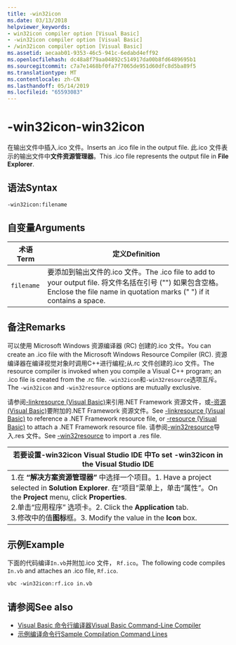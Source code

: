 ```yaml
---
title: -win32icon
ms.date: 03/13/2018
helpviewer_keywords:
- win32icon compiler option [Visual Basic]
- -win32icon compiler option [Visual Basic]
- /win32icon compiler option [Visual Basic]
ms.assetid: aecaab01-9353-46c5-941c-6edabd4eff92
ms.openlocfilehash: dc48a8f79aa04892c514917da00b8fd6489695b1
ms.sourcegitcommit: c7a7e1468bf0fa7f7065de951d60dfc8d5ba89f5
ms.translationtype: MT
ms.contentlocale: zh-CN
ms.lasthandoff: 05/14/2019
ms.locfileid: "65593083"
---
```

# <a name="-win32icon"></a><span data-ttu-id="70221-102">-win32icon</span><span class="sxs-lookup"><span data-stu-id="70221-102">-win32icon</span></span>
<span data-ttu-id="70221-103">在输出文件中插入.ico 文件。</span><span class="sxs-lookup"><span data-stu-id="70221-103">Inserts an .ico file in the output file.</span></span> <span data-ttu-id="70221-104">此.ico 文件表示的输出文件中**文件资源管理器**。</span><span class="sxs-lookup"><span data-stu-id="70221-104">This .ico file represents the output file in **File Explorer**.</span></span>  
  
## <a name="syntax"></a><span data-ttu-id="70221-105">语法</span><span class="sxs-lookup"><span data-stu-id="70221-105">Syntax</span></span>  
  
```  
-win32icon:filename  
```  
  
## <a name="arguments"></a><span data-ttu-id="70221-106">自变量</span><span class="sxs-lookup"><span data-stu-id="70221-106">Arguments</span></span>  
  
|<span data-ttu-id="70221-107">术语</span><span class="sxs-lookup"><span data-stu-id="70221-107">Term</span></span>|<span data-ttu-id="70221-108">定义</span><span class="sxs-lookup"><span data-stu-id="70221-108">Definition</span></span>|  
|---|---|  
|`filename`|<span data-ttu-id="70221-109">要添加到输出文件的.ico 文件。</span><span class="sxs-lookup"><span data-stu-id="70221-109">The .ico file to add to your output file.</span></span> <span data-ttu-id="70221-110">将文件名括在引号 ("") 如果包含空格。</span><span class="sxs-lookup"><span data-stu-id="70221-110">Enclose the file name in quotation marks (" ") if it contains a space.</span></span>|  
  
## <a name="remarks"></a><span data-ttu-id="70221-111">备注</span><span class="sxs-lookup"><span data-stu-id="70221-111">Remarks</span></span>  
 <span data-ttu-id="70221-112">可以使用 Microsoft Windows 资源编译器 (RC) 创建的.ico 文件。</span><span class="sxs-lookup"><span data-stu-id="70221-112">You can create an .ico file with the Microsoft Windows Resource Compiler (RC).</span></span> <span data-ttu-id="70221-113">资源编译器在编译视觉对象时调用C++进行编程;从.rc 文件创建的.ico 文件。</span><span class="sxs-lookup"><span data-stu-id="70221-113">The resource compiler is invoked when you compile a Visual C++ program; an .ico file is created from the .rc file.</span></span> <span data-ttu-id="70221-114">`-win32icon`和`-win32resource`选项互斥。</span><span class="sxs-lookup"><span data-stu-id="70221-114">The `-win32icon` and `-win32resource` options are mutually exclusive.</span></span>  
  
 <span data-ttu-id="70221-115">请参阅[-linkresource (Visual Basic)](../../../visual-basic/reference/command-line-compiler/linkresource.md)来引用.NET Framework 资源文件，或[-资源 (Visual Basic)](../../../visual-basic/reference/command-line-compiler/resource.md)要附加的.NET Framework 资源文件。</span><span class="sxs-lookup"><span data-stu-id="70221-115">See [-linkresource (Visual Basic)](../../../visual-basic/reference/command-line-compiler/linkresource.md) to reference a .NET Framework resource file, or [-resource (Visual Basic)](../../../visual-basic/reference/command-line-compiler/resource.md) to attach a .NET Framework resource file.</span></span> <span data-ttu-id="70221-116">请参阅[-win32resource](../../../visual-basic/reference/command-line-compiler/win32resource.md)导入.res 文件。</span><span class="sxs-lookup"><span data-stu-id="70221-116">See [-win32resource](../../../visual-basic/reference/command-line-compiler/win32resource.md) to import a .res file.</span></span>  
  
|<span data-ttu-id="70221-117">若要设置-win32icon Visual Studio IDE 中</span><span class="sxs-lookup"><span data-stu-id="70221-117">To set -win32icon in the Visual Studio IDE</span></span>|  
|---|  
|<span data-ttu-id="70221-118">1.在 **“解决方案资源管理器”** 中选择一个项目。</span><span class="sxs-lookup"><span data-stu-id="70221-118">1.  Have a project selected in **Solution Explorer**.</span></span> <span data-ttu-id="70221-119">在“项目”菜单上，单击“属性”。</span><span class="sxs-lookup"><span data-stu-id="70221-119">On the **Project** menu, click **Properties**.</span></span> <br /><span data-ttu-id="70221-120">2.单击“应用程序”  选项卡。</span><span class="sxs-lookup"><span data-stu-id="70221-120">2.  Click the **Application** tab.</span></span><br /><span data-ttu-id="70221-121">3.修改中的值**图标**框。</span><span class="sxs-lookup"><span data-stu-id="70221-121">3.  Modify the value in the **Icon** box.</span></span>|  
  
## <a name="example"></a><span data-ttu-id="70221-122">示例</span><span class="sxs-lookup"><span data-stu-id="70221-122">Example</span></span>  
 <span data-ttu-id="70221-123">下面的代码编译`In.vb`并附加.ico 文件， `Rf.ico`。</span><span class="sxs-lookup"><span data-stu-id="70221-123">The following code compiles `In.vb` and attaches an .ico file, `Rf.ico`.</span></span>  
  
```console
vbc -win32icon:rf.ico in.vb  
```  
  
## <a name="see-also"></a><span data-ttu-id="70221-124">请参阅</span><span class="sxs-lookup"><span data-stu-id="70221-124">See also</span></span>

- [<span data-ttu-id="70221-125">Visual Basic 命令行编译器</span><span class="sxs-lookup"><span data-stu-id="70221-125">Visual Basic Command-Line Compiler</span></span>](../../../visual-basic/reference/command-line-compiler/index.md)
- [<span data-ttu-id="70221-126">示例编译命令行</span><span class="sxs-lookup"><span data-stu-id="70221-126">Sample Compilation Command Lines</span></span>](../../../visual-basic/reference/command-line-compiler/sample-compilation-command-lines.md)
